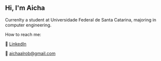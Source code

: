 ## Hi, I'm Aicha 
Currenlty a student at Universidade Federal de Santa Catarina, majoring in computer engineering.


How to reach me:

🔗 [LinkedIn](https://www.linkedin.com/in/aicha-al-rob-054141230/)

📧 aichaalrob@gmail.com

<!--
**aicha0k/aicha0k** is a ✨ _special_ ✨ repository because its `README.md` (this file) appears on your GitHub profile.

Here are some ideas to get you started:

- 🔭 I’m currently working on ...
- 🌱 I’m currently learning ...
- 👯 I’m looking to collaborate on ...
- 🤔 I’m looking for help with ...
- 💬 Ask me about ...
- 📫 How to reach me: ...
- 😄 Pronouns: ...
- ⚡ Fun fact: ...
-->
